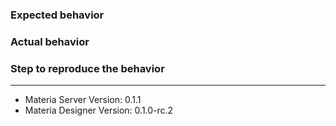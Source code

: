 ### Expected behavior

### Actual behavior

### Step to reproduce the behavior


---

* Materia Server Version: 0.1.1
* Materia Designer Version: 0.1.0-rc.2
